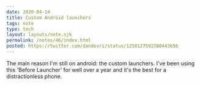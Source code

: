 ```yaml
---
date: 2020-04-14
title: Custom Android launchers
tags: note
type: tech
layout: layouts/note.njk
permalink: /notes/46/index.html
posted: https://twitter.com/dandevri/status/1250127592780443656
---
```


The main reason I'm still on android: the custom launchers. I've been using this 'Before Launcher' for well over a year and it's the best for a distractionless phone.
